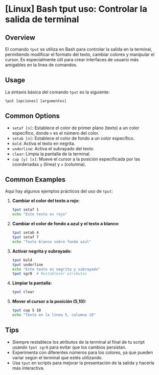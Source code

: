 # [Linux] Bash tput uso: Controlar la salida de terminal

## Overview
El comando `tput` se utiliza en Bash para controlar la salida en la terminal, permitiendo modificar el formato del texto, cambiar colores y manipular el cursor. Es especialmente útil para crear interfaces de usuario más amigables en la línea de comandos.

## Usage
La sintaxis básica del comando `tput` es la siguiente:

```
tput [opciones] [argumentos]
```

## Common Options
- `setaf [n]`: Establece el color de primer plano (texto) a un color específico, donde `n` es el número del color.
- `setab [n]`: Establece el color de fondo a un color específico.
- `bold`: Activa el texto en negrita.
- `underline`: Activa el subrayado del texto.
- `clear`: Limpia la pantalla de la terminal.
- `cup [y] [x]`: Mueve el cursor a la posición especificada por las coordenadas `y` (línea) y `x` (columna).

## Common Examples
Aquí hay algunos ejemplos prácticos del uso de `tput`:

1. **Cambiar el color del texto a rojo:**
   ```bash
   tput setaf 1
   echo "Este texto es rojo"
   ```

2. **Cambiar el color de fondo a azul y el texto a blanco:**
   ```bash
   tput setab 4
   tput setaf 7
   echo "Texto blanco sobre fondo azul"
   ```

3. **Activar negrita y subrayado:**
   ```bash
   tput bold
   tput underline
   echo "Este texto es negrita y subrayado"
   tput sgr0  # Restablecer atributos
   ```

4. **Limpiar la pantalla:**
   ```bash
   tput clear
   ```

5. **Mover el cursor a la posición (5,10):**
   ```bash
   tput cup 5 10
   echo "Texto en la línea 5, columna 10"
   ```

## Tips
- Siempre restablece los atributos de la terminal al final de tu script usando `tput sgr0` para evitar que los cambios persistan.
- Experimenta con diferentes números para los colores, ya que pueden variar según el terminal que estés utilizando.
- Usa `tput` en scripts para mejorar la presentación de la salida y hacerla más interactiva.